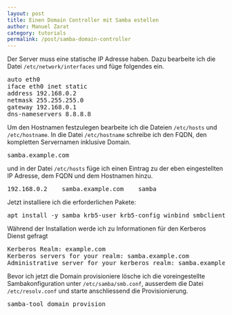 ```yaml
---
layout: post
title: Einen Domain Controller mit Samba estellen
author: Manuel Zarat
category: tutorials
permalink: /post/samba-domain-controller
---
```


Der Server muss eine statische IP Adresse haben. Dazu bearbeite ich die Datei <code>/etc/network/interfaces</code> und füge folgendes ein.

<!--excerpt_separator-->

<pre>
auto eth0
iface eth0 inet static
address 192.168.0.2
netmask 255.255.255.0
gateway 192.168.0.1
dns-nameservers 8.8.8.8
</pre>

Um den Hostnamen festzulegen bearbeite ich die Dateien <code>/etc/hosts</code> und <code>/etc/hostname</code>. In die Datei <code>/etc/hostname</code> schreibe ich den FQDN, den kompletten Servernamen inklusive Domain.

<pre>
samba.example.com
</pre>

und in der Datei <code>/etc/hosts</code> füge ich einen Eintrag zu der eben eingestellten IP Adresse, dem FQDN und dem Hostnamen hinzu.

<pre>
192.168.0.2    samba.example.com    samba
</pre>

Jetzt installiere ich die erforderlichen Pakete:

<pre>
apt install -y samba krb5-user krb5-config winbind smbclient
</pre>

Während der Installation werde ich zu Informationen für den Kerberos Dienst gefragt

<pre>
Kerberos Realm: example.com
Kerberos servers for your realm: samba.example.com
Administrative server for your kerberos realm: samba.example.com
</pre>

Bevor ich jetzt die Domain provisioniere lösche ich die voreingestellte Sambakonfiguration unter <code>/etc/samba/smb.conf</code>, ausserdem die Datei <code>/etc/resolv.conf</code> und starte anschliessend die Provisionierung.

<pre>
samba-tool domain provision
